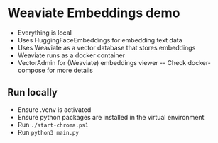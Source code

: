 # Weaviate Embeddings demo

- Everything is local
- Uses HuggingFaceEmbeddings for embedding text data
- Uses Weaviate as a vector database that stores embeddings
- Weaviate runs as a docker container
- VectorAdmin for (Weaviate) embeddings viewer
  -- Check docker-compose for more details

## Run locally

- Ensure .venv is activated
- Ensure python packages are installed in the virtual environment
- Run `./start-chroma.ps1`
- Run `python3 main.py`

